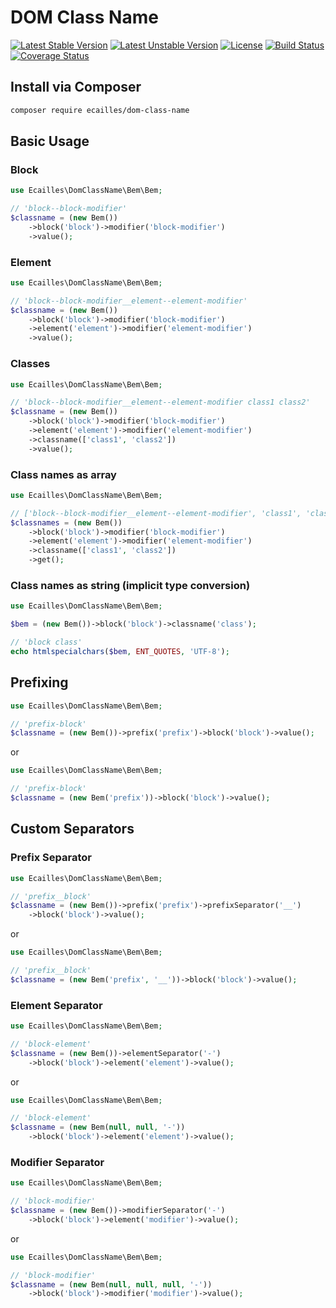 # DOM Class Name

[![Latest Stable Version][stable-image]][stable-url]
[![Latest Unstable Version][unstable-image]][unstable-url]
[![License][license-image]][license-url]
[![Build Status][travis-image]][travis-url]
[![Coverage Status][coveralls-image]][coveralls-url]

## Install via Composer

```sh
composer require ecailles/dom-class-name
```

## Basic Usage

### Block

```php
use Ecailles\DomClassName\Bem\Bem;

// 'block--block-modifier'
$classname = (new Bem())
    ->block('block')->modifier('block-modifier')
    ->value();
```

### Element

```php
use Ecailles\DomClassName\Bem\Bem;

// 'block--block-modifier__element--element-modifier'
$classname = (new Bem())
    ->block('block')->modifier('block-modifier')
    ->element('element')->modifier('element-modifier')
    ->value();
```

### Classes

```php
use Ecailles\DomClassName\Bem\Bem;

// 'block--block-modifier__element--element-modifier class1 class2'
$classname = (new Bem())
    ->block('block')->modifier('block-modifier')
    ->element('element')->modifier('element-modifier')
    ->classname(['class1', 'class2'])
    ->value();
```

### Class names as array

```php
use Ecailles\DomClassName\Bem\Bem;

// ['block--block-modifier__element--element-modifier', 'class1', 'class2']
$classnames = (new Bem())
    ->block('block')->modifier('block-modifier')
    ->element('element')->modifier('element-modifier')
    ->classname(['class1', 'class2'])
    ->get();
```

### Class names as string (implicit type conversion)

```php
use Ecailles\DomClassName\Bem\Bem;

$bem = (new Bem())->block('block')->classname('class');

// 'block class'
echo htmlspecialchars($bem, ENT_QUOTES, 'UTF-8');
```

## Prefixing

```php
use Ecailles\DomClassName\Bem\Bem;

// 'prefix-block'
$classname = (new Bem())->prefix('prefix')->block('block')->value();
```

or

```php
use Ecailles\DomClassName\Bem\Bem;

// 'prefix-block'
$classname = (new Bem('prefix'))->block('block')->value();
```

## Custom Separators

### Prefix Separator

```php
use Ecailles\DomClassName\Bem\Bem;

// 'prefix__block'
$classname = (new Bem())->prefix('prefix')->prefixSeparator('__')
    ->block('block')->value();
```

or

```php
use Ecailles\DomClassName\Bem\Bem;

// 'prefix__block'
$classname = (new Bem('prefix', '__'))->block('block')->value();
```

### Element Separator

```php
use Ecailles\DomClassName\Bem\Bem;

// 'block-element'
$classname = (new Bem())->elementSeparator('-')
    ->block('block')->element('element')->value();
```

or

```php
use Ecailles\DomClassName\Bem\Bem;

// 'block-element'
$classname = (new Bem(null, null, '-'))
    ->block('block')->element('element')->value();
```

### Modifier Separator

```php
use Ecailles\DomClassName\Bem\Bem;

// 'block-modifier'
$classname = (new Bem())->modifierSeparator('-')
    ->block('block')->element('modifier')->value();
```

or

```php
use Ecailles\DomClassName\Bem\Bem;

// 'block-modifier'
$classname = (new Bem(null, null, null, '-'))
    ->block('block')->modifier('modifier')->value();
```

[stable-image]: https://poser.pugx.org/ecailles/dom-class-name/v/stable
[stable-url]: https://packagist.org/packages/ecailles/dom-class-name

[unstable-image]: https://poser.pugx.org/ecailles/dom-class-name/v/unstable
[unstable-url]: https://packagist.org/packages/ecailles/dom-class-name

[license-image]: https://poser.pugx.org/ecailles/dom-class-name/license
[license-url]: https://packagist.org/packages/ecailles/dom-class-name

[travis-image]: https://travis-ci.org/ecailles/dom-class-name.svg?branch=master
[travis-url]: https://travis-ci.org/ecailles/dom-class-name

[coveralls-image]: https://coveralls.io/repos/ecailles/dom-class-name/badge.svg?branch=master&service=github
[coveralls-url]: https://coveralls.io/github/ecailles/dom-class-name?branch=master
